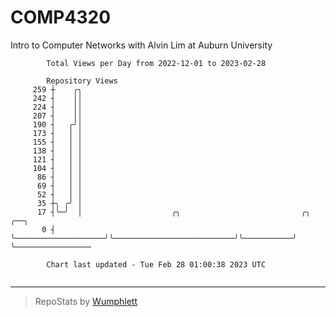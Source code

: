 # COMP4320
Intro to Computer Networks with Alvin Lim at Auburn University

```
        Total Views per Day from 2022-12-01 to 2023-02-28

        Repository Views
     259 ┼    ╭╮
     242 ┤    ││
     224 ┤    ││
     207 ┤    ││
     190 ┤   ╭╯│
     173 ┤   │ │
     155 ┤   │ │
     138 ┤   │ │
     121 ┤   │ │
     104 ┤   │ │
      86 ┤   │ │
      69 ┤   │ │
      52 ┤   │ │
      35 ┼╮ ╭╯ │
      17 ┤╰─╯  │                    ╭╮                           ╭╮           ╭──╮
       0 ┤     ╰────────────────────╯╰───────────────────────────╯╰───────────╯  ╰─────────────────

        Chart last updated - Tue Feb 28 01:00:38 2023 UTC
        
```

---

> RepoStats by [Wumphlett](https://github.com/Wumphlett)
